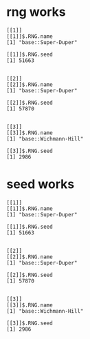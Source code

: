 # rng works

    [[1]]
    [[1]]$.RNG.name
    [1] "base::Super-Duper"
    
    [[1]]$.RNG.seed
    [1] 51663
    
    
    [[2]]
    [[2]]$.RNG.name
    [1] "base::Super-Duper"
    
    [[2]]$.RNG.seed
    [1] 57870
    
    
    [[3]]
    [[3]]$.RNG.name
    [1] "base::Wichmann-Hill"
    
    [[3]]$.RNG.seed
    [1] 2986
    
    

# seed works

    [[1]]
    [[1]]$.RNG.name
    [1] "base::Super-Duper"
    
    [[1]]$.RNG.seed
    [1] 51663
    
    
    [[2]]
    [[2]]$.RNG.name
    [1] "base::Super-Duper"
    
    [[2]]$.RNG.seed
    [1] 57870
    
    
    [[3]]
    [[3]]$.RNG.name
    [1] "base::Wichmann-Hill"
    
    [[3]]$.RNG.seed
    [1] 2986
    
    

